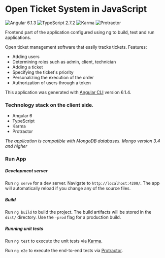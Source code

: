 # Open Ticket System in JavaScript

![Angular 6.1.3](https://img.shields.io/badge/Angular%20SE-6.1.3-blue.svg)
![TypeScript 2.7.2](https://img.shields.io/badge/TypeScript-2.7.2-blue.svg)
![Karma](https://img.shields.io/badge/Karma-2.0.3-blue.svg)
![Protractor](https://img.shields.io/badge/Protractor-5.3.2-blue.svg)

  
  Frontend part of the application configured using ng to build, test and run applications.
  
  Open ticket management software that easily tracks tickets. Features:
  
  * Adding users
  * Determining roles such as admin, client, technician
  * Adding a ticket
  * Specifying the ticket's priority
  * Personalizing the execution of the order
  * Authorization of users through a token
  
 This application was generated with [Angular CLI](https://cli.angular.io/) version 6.1.4.

  
  ### Technology stack on the client side. 

  * Angular 6
  * TypeScript
  * Karma
  * Protractor
  
  *The application is compatible with MongoDB databases. Mongo version 3.4 and higher*

  ### Run App


##### Development server

Run `ng serve` for a dev server. Navigate to `http://localhost:4200/`. The app will automatically reload if you change any of the source files.

##### Build

Run `ng build` to build the project. The build artifacts will be stored in the `dist/` directory. Use the `-prod` flag for a production build.

##### Running unit tests

Run `ng test` to execute the unit tests via [Karma](https://karma-runner.github.io).

Run `ng e2e` to execute the end-to-end tests via [Protractor](http://www.protractortest.org/).

